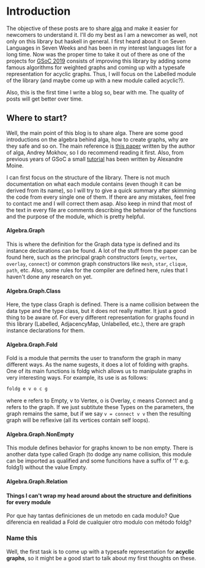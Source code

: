 # Introduction

The objective of these posts are to share [alga](https://github.com/snowleopard/alga) and make it easier for newcomers to understand it. I'll do my best as I am a newcomer as well, not only on this library but haskell in general. I first heard about it on Seven Languages in Seven Weeks and has been in my interest languages list for a long time. Now was the proper time to take it out of there as one of the projects for [GSoC 2019](https://summerofcode.withgoogle.com/) consists of improving this library by adding some famous algorithms for weighted graphs and coming up with a typesafe representation for acyclic graphs. Thus, I will focus on the Labelled module of the library (and maybe come up with a new module called acyclic?).

Also, this is the first time I write a blog so, bear with me. The quality of posts will get better over time.


## Where to start?

Well, the main point of this blog is to share alga. There are some good introductions on the algebra behind alga, how to create graphs, why are they safe and so on. The main reference is [this paper](https://dl.acm.org/authorize.cfm?key=N46678) written by the author of alga, Andrey Mokhov, so I do recommend reading it first. Also, from previous years of GSoC a small [tutorial](https://nobrakal.github.io/alga-tutorial/index.html) has been written by Alexandre Moine.

I can first focus on the structure of the library. There is not much documentation on what each module contains (even though it can be derived from its name), so I will try to give a quick summary after skimming the code from every single one of them. If there are any mistakes, feel free to contact me and I will correct them asap. Also keep in mind that most of the text in every file are comments describing the behavior of the functions and the purpose of the module, which is pretty helpful.

#### Algebra.Graph

This is where the definition for the Graph data type is defined and its instance declarations can be found. A lot of the stuff from the paper can be found here, such as the principal graph constructors (`empty`, `vertex`, `overlay`, `connect`) or common graph constructors like `mesh`, `star`, `clique`, `path`, etc. Also, some rules for the compiler are defined here, rules that I haven't done any research on yet.

#### Algebra.Graph.Class

Here, the type class Graph is defined. There is a name collision between the data type and the type class, but it does not really matter. It just a good thing to be aware of. For every different representation for graphs found in this library (Labelled, AdjacencyMap, Unlabelled, etc.), there are graph instance declarations for them.

#### Algebra.Graph.Fold

Fold is a module that permits the user to transform the graph in many different ways. As the name sugests, it does a lot of folding with graphs. One of its main functions is foldg which allows us to manipulate graphs in very interesting ways. For example, its use is as follows:

```haskell
foldg e v o c g
```

where e refers to Empty, v to Vertex, o is Overlay, c means Connect and g refers to the graph. If we just subtitute these Types on the parameters, the graph remains the same, but if we say `v = connect v v` then the resulting graph will be reflexive (all its vertices contain self loops).

#### Algebra.Graph.NonEmpty

This module defines behavior for graphs known to be non empty. There is another data type called Graph (to dodge any name collision, this module can be imported as qualified and some funcitions have a suffix of '1' e.g. foldg1) without the value Empty.

#### Algebra.Graph.Relation



#### Things I can't wrap my head around about the structure and definitions for every module

Por que hay tantas definiciones de un metodo en cada modulo? Que diferencia en realidad a Fold de cualquier otro modulo con método foldg?

### Name this

Well, the first task is to come up with a typesafe representation for **acyclic graphs**, so it might be a good start to talk about my first thoughts on these. 

